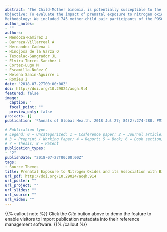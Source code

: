 ```yaml
---
abstract: "The Child-Mother binomial is potentially susceptible to the toxic effects of pollutants because some chemicals interfere with placental transfer of nutrients, thus affecting fetal development, and create an increased the risk of low birth weight, prematurity and intrauterine growth restriction.
Objective: To evaluate the impact of prenatal exposure to nitrogen oxides (NOx) on birth weight in a cohort of Mexican newborns.
Methodology: We included 745 mother-child pair participants of the POSGRAD cohort study. Information on socio-demographic characteristics, obstetric history, health history and environmental exposure during pregnancy were readily available and the newborns' anthropometric measurements were obtained at delivery. Prenatal NOx exposure assessment was evaluated using a Land-Use Regression predictive models considering local monitoring from 60 sites on the State of Morelos. The association between prenatal exposure to NOx and birth weight was estimated using a multivariate linear regression models".
author_notes:
- ""
authors: 
- Mendoza-Ramirez J
- Barraza-Villarreal A
- Hernandez-Cadena L
- Hinojosa de la Garza O
- Texcalac-Sangrador JL
- Elvira Torres-Sanchez L
- Cortez-Lugo M
- Escamilla-Nuñez C
- Helena Sanin-Aguirre L
- Romieu I
date: "2018-07-27T00:00:00Z"
doi: http://doi.org/10.29024/aogh.914
featured: false
image:
  caption: ''
  focal_point: ""
  preview_only: false
projects: []
publication: '*Annals of Global Health. 2018 Jul 27; 84(2):274-280. PMID: 30873792.*'

# Publication type.
# Legend: 0 = Uncategorized; 1 = Conference paper; 2 = Journal article;
# 3 = Preprint / Working Paper; 4 = Report; 5 = Book; 6 = Book section;
# 7 = Thesis; 8 = Patent
publication_types:
- "2"
publishDate: "2018-07-27T00:00:00Z"
tags:
- Source Themes
title: Prenatal Exposure to Nitrogen Oxides and its Association with Birth Weight in a Cohort of Mexican Newborns from Morelos, Mexico
url_pdf: http://doi.org/10.29024/aogh.914
url_poster: ""
url_project: ""
url_slides: ""
url_source: ""
url_video: ""
---
```


{{% callout note %}}
Click the *Cite* button above to demo the feature to enable visitors to import publication metadata into their reference management software.
{{% /callout %}}

